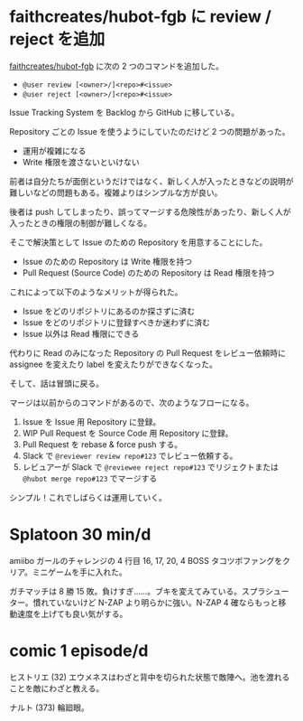 # faithcreates/hubot-fgb に review / reject を追加

[faithcreates/hubot-fgb][] に次の 2 つのコマンドを追加した。

- `@user review [<owner>/]<repo>#<issue>`
- `@user reject [<owner>/]<repo>#<issue>`

Issue Tracking System を Backlog から GitHub に移している。

Repository ごとの Issue を使うようにしていたのだけど 2 つの問題があった。

- 運用が複雑になる
- Write 権限を渡さないといけない

前者は自分たちが面倒というだけではなく、新しく人が入ったときなどの説明が難しいなどの問題もある。複雑よりはシンプルな方が良い。

後者は push してしまったり、誤ってマージする危険性があったり、新しく人が入ったときの権限の制御が難しくなる。

そこで解決策として Issue のための Repository を用意することにした。

- Issue のための Repository は Write 権限を持つ
- Pull Request (Source Code) のための Repository は Read 権限を持つ

これによって以下のようなメリットが得られた。

- Issue をどのリポジトリにあるのか探さずに済む
- Issue をどのリポジトリに登録すべきか迷わずに済む
- Issue 以外は Read 権限にできる

代わりに Read のみになった Repository の Pull Request をレビュー依頼時に assignee を変えたり label を変えたりができなくなった。

そして、話は冒頭に戻る。

マージは以前からのコマンドがあるので、次のようなフローになる。

1. Issue を Issue 用 Repository に登録。
2. WIP Pull Request を Source Code 用 Repository に登録。
3. Pull Request を rebase & force push する。
4. Slack で `@reviewer review repo#123` でレビュー依頼する。
5. レビュアーが Slack で `@reviewee reject repo#123` でリジェクトまたは `@hubot merge repo#123` でマージする

シンプル！これでしばらくは運用していく。

# Splatoon 30 min/d

amiibo ガールのチャレンジの 4 行目 16, 17, 20, 4 BOSS タコツボファングをクリア。ミニゲームを手に入れた。

ガチマッチは 8 勝 15 敗。負けすぎ……。ブキを変えてみている。スプラシューター。慣れていないけど N-ZAP より明らかに強い。N-ZAP 4 確ならもっと移動速度を上げても良い気がする。

# comic 1 episode/d

ヒストリエ (32) エウメネスはわざと背中を切られた状態で敵陣へ。池を渡れることを敵にわざと教える。

ナルト (373) 輪廻眼。

[faithcreates/hubot-fgb]: https://github.com/faithcreates/hubot-fgb
